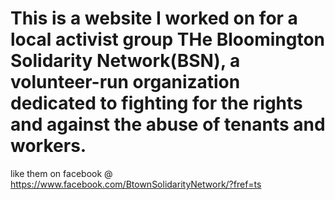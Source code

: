 # This is a website I worked on for a local activist group THe Bloomington Solidarity Network(BSN), a volunteer-run organization dedicated to fighting for the rights and against the abuse of tenants and workers.
like them  on facebook  @ https://www.facebook.com/BtownSolidarityNetwork/?fref=ts
